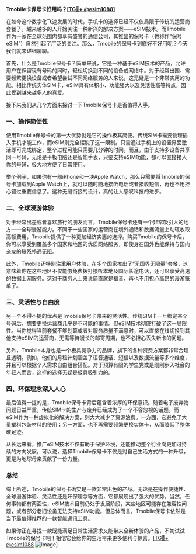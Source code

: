 **Tmobile卡保号卡好用吗？[[TG💪+ @esim1088](https://t.me/s/esim1088)]**

在如今这个数字化飞速发展的时代，手机卡的选择已经不仅仅局限于传统的运营商套餐了。越来越多的人开始关注一种新兴的解决方案——eSIM技术。而Tmobile作为一家在全球范围内都享有盛誉的通信公司，其推出的保号卡（也称作“保号eSIM”）自然引起了广泛的关注。那么，Tmobile的保号卡到底好不好用呢？今天我们就来详细聊聊。

首先，什么是Tmobile保号卡？简单来说，它是一种基于eSIM技术的产品，允许用户在保留现有号码的同时，轻松切换到不同的设备或网络中。对于经常出国、需要频繁更换设备或者希望尝试不同网络服务的人来说，这无疑是一个非常实用的功能。相比传统实体SIM卡，eSIM具有体积小、功能强大以及灵活性高等特点，因此受到越来越多人的喜爱。

接下来我们从几个方面来探讨一下Tmobile保号卡是否值得入手。

### **一、操作简便性**
使用Tmobile保号卡的第一大优势就是它的操作极其简便。传统SIM卡需要物理插入手机才能工作，而eSIM则完全摆脱了这一限制。只需通过手机上的设置界面激活即可完成绑定，整个过程可能只需要几分钟的时间。而且，由于支持多设备共享同一号码，无论是平板电脑还是智能手表，只要支持eSIM功能，都可以直接接入你的号码，极大地方便了日常使用。

举个例子，如果你有一部iPhone和一块Apple Watch，那么只需要将Tmobile的保号卡加载到Apple Watch上，就可以随时随地接听电话或者接收短信，再也不用担心错过重要信息了。这种无缝衔接的设计，真的让人感叹科技的进步。

### **二、全球漫游体验**
对于经常出差或者喜欢旅行的朋友而言，Tmobile保号卡还有一个非常吸引人的地方——全球漫游能力。不同于一些国家的运营商在境外通话和数据流量上动辄收取高额费用，Tmobile提供了一种更加经济实惠的选择。购买Tmobile的保号卡后，你可以享受到覆盖多个国家和地区的优质网络服务，即使身在国外也能保持与国内亲友的联系畅通无阻。

此外，Tmobile还特别注重用户体验，在多个国家推出了“无国界无限量”套餐，这意味着你在这些地区不仅能够免费拨打接听本地及国际长途电话，还可以享受高速的数据上网服务。这对于商务人士来说简直就是福音，再也不用担心高昂的漫游账单了。

### **三、灵活性与自由度**
另一个不得不提的优点是Tmobile保号卡带来的灵活性。传统SIM卡一旦绑定某个号码后，想要更换运营商几乎是不可能的事情。但eSIM技术彻底打破了这一局限性。当你觉得当前套餐不够划算或者对服务质量不满意时，可以直接在线切换到其他支持eSIM的运营商，无需等待漫长的邮寄周期，也不必担心丢失新卡的问题。

另外，Tmobile本身也是一个极具竞争力的品牌，旗下的各种资费方案都非常合理且透明。例如，他们的月租计划涵盖了语音通话、短信以及数据流量等多个维度，并且可以根据个人需求自由组合搭配。对于预算有限的学生党或是刚刚步入社会的年轻人而言，这样的选择无疑是极具吸引力的。

### **四、环保理念深入人心**
最后值得一提的是，Tmobile保号卡背后蕴含着浓厚的环保意识。随着电子废弃物问题日益严重，传统SIM卡的生产与废弃已经成为了一个不容忽视的话题。而eSIM作为一种虚拟化的解决方案，则大大减少了资源浪费。一方面，它避免了大量塑料包装材料的使用；另一方面，也不再需要频繁更换实体卡，从而降低了整体碳足迹。

从长远来看，推广eSIM技术不仅有助于保护环境，还能推动整个行业向更加可持续的方向发展。可以说，选择Tmobile保号卡不仅是对自己生活方式的一种升级，更是为地球母亲贡献了一份力量。

### **总结**
综上所述，Tmobile的保号卡确实是一款非常出色的产品。无论是在操作便捷性、全球漫游体验、灵活性还是环保理念等方面，它都展现出了强大的优势。当然，任何事物都有两面性，eSIM技术目前仍处于发展阶段，某些地区可能存在兼容性问题，或者部分老旧设备无法支持eSIM功能。但总体而言，Tmobile保号卡依然是当下最值得推荐的一款智能通讯工具。

如果你正在寻找一款既能满足日常生活需求又能带来全新体验的产品，不妨试试Tmobile的保号卡吧！相信它会给你的生活带来更多便利与惊喜。[[TG💪+ @esim1088](https://t.me/s/esim1088) ![Image](https://i.postimg.cc/4NQfJmqS/Snipaste-2025-05-13-00-14-12.png)]